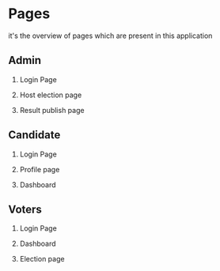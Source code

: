 # Pages

it's the overview of pages which are present in this application

## Admin

1. Login Page

2. Host election page

3. Result publish page

## Candidate

1. Login Page

2. Profile page

3. Dashboard

## Voters

1. Login Page

2. Dashboard

3. Election page
